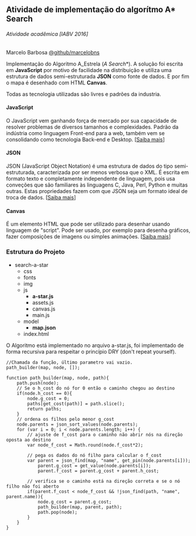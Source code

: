 ## Atividade de implementação do algorítmo A* Search
###### Atividade acadêmica [IABV 2016]
 Marcelo Barbosa [@github/marcelobns](https://github.com/marcelobns)

 Implementação do Algoritmo A_Estrela (**A* Search**). A solução foi escrita em **JavaScript** por motivo de facilidade na distribuição e utiliza uma estrutura de dados semi-estruturada **JSON** como fonte de dados. E por fim o mapa é desenhado com HTML **Canvas**.

 Todas as tecnologia utilizadas são livres e padrões da industria.

#### JavaScript
 O JavaScript vem ganhando força de mercado por sua capacidade de resolver problemas de diversos tamanhos e complexidades. Padrão da indústria como linguagem Front-end para a web, também vem se consolidando como tecnologia Back-end e Desktop. [<a href="https://developer.mozilla.org/pt-BR/docs/Web/JavaScript" target="blank">Saiba mais</a>]

#### JSON
 JSON (JavaScript Object Notation) é uma estrutura de dados do tipo semi-estruturada, caracterizada por ser menos verbosa que o XML. É escrita em formato texto e completamente independente de linguagem, pois usa conveções que são familiares às linguagens C, Java, Perl, Python e muitas outras. Estas propriedades fazem com que JSON seja um formato ideal de troca de dados. [<a href="http://www.json.org/json-pt.html" target="blank">Saiba mais</a>]

#### Canvas
 É um elemento HTML que pode ser utilizado para desenhar usando linguagem de "script". Pode ser usado, por exemplo para desenha gráficos, fazer composições de imagens ou simples animações. [<a href="https://developer.mozilla.org/pt-BR/docs/Web/Guide/HTML/Canvas_tutorial" target="blank">Saiba mais</a>]

### Estrutura do Projeto
* search-a-star
    * css        
    * fonts        
    * img        
    * js
        * **a-star.js**
        * assets.js
        * canvas.js
        * main.js        
    * model
        * **map.json**
    * index.html

O Algoritmo está implementado no arquivo a-star.js, foi implementado de forma recursiva para respeitar o princípio DRY (don't repeat yourself).

``` JS
//Chamada da função, último parametro vai vazio.
path_builder(map, node, []);

function path_builder(map, node, path){
    path.push(node);
    // Se o h_cost do nó for 0 então o caminho chegou ao destino
    if(node.h_cost == 0){
        node.g_cost = 0;
        paths[get_cost(path)] = path.slice();
        return paths;
    }
    // ordena os filhos pelo menor g_cost
    node.parents = json_sort_values(node.parents);
    for (var i = 0; i < node.parents.length; i++) {
        // ajuste de f_cost para o caminho não abrir nós na direção oposta ao destino
        var node_f_cost = Math.round(node.f_cost*2);

        // pega os dados do nó filho para calcular o f_cost
        var parent = json_find(map, "name", get_pin(node.parents[i]));
            parent.g_cost = get_value(node.parents[i]);
            parent.f_cost = parent.g_cost + parent.h_cost;

        // verifica se o caminho está na direção correta e se o nó filho não foi aberto
        if(parent.f_cost < node_f_cost && !json_find(path, "name", parent.name)){
            node.g_cost = parent.g_cost;
            path_builder(map, parent, path);
            path.pop(node);
        }
    }
}
```
